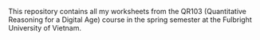 This repository contains all my worksheets from the QR103 (Quantitative Reasoning for a Digital Age) course in the spring semester at the Fulbright University of Vietnam.

